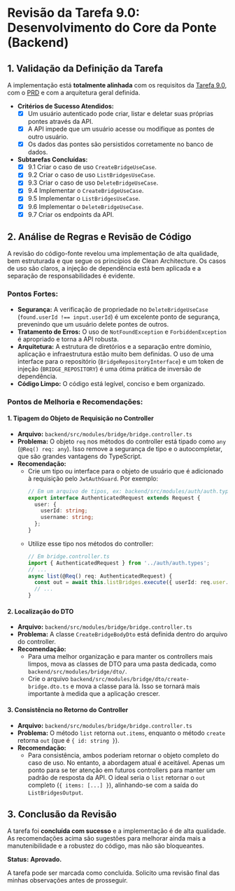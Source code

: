 # Revisão da Tarefa 9.0: Desenvolvimento do Core da Ponte (Backend)

## 1. Validação da Definição da Tarefa

A implementação está **totalmente alinhada** com os requisitos da [Tarefa 9.0](_9_task.md), com o [PRD](_prd.md) e com a arquitetura geral definida.

- **Critérios de Sucesso Atendidos:**
  - [x] Um usuário autenticado pode criar, listar e deletar suas próprias pontes através da API.
  - [x] A API impede que um usuário acesse ou modifique as pontes de outro usuário.
  - [x] Os dados das pontes são persistidos corretamente no banco de dados.

- **Subtarefas Concluídas:**
  - [x] 9.1 Criar o caso de uso `CreateBridgeUseCase`.
  - [x] 9.2 Criar o caso de uso `ListBridgesUseCase`.
  - [x] 9.3 Criar o caso de uso `DeleteBridgeUseCase`.
  - [x] 9.4 Implementar o `CreateBridgeUseCase`.
  - [x] 9.5 Implementar o `ListBridgesUseCase`.
  - [x] 9.6 Implementar o `DeleteBridgeUseCase`.
  - [x] 9.7 Criar os endpoints da API.

## 2. Análise de Regras e Revisão de Código

A revisão do código-fonte revelou uma implementação de alta qualidade, bem estruturada e que segue os princípios de Clean Architecture. Os casos de uso são claros, a injeção de dependência está bem aplicada e a separação de responsabilidades é evidente.

### Pontos Fortes:
- **Segurança:** A verificação de propriedade no `DeleteBridgeUseCase` (`found.userId !== input.userId`) é um excelente ponto de segurança, prevenindo que um usuário delete pontes de outros.
- **Tratamento de Erros:** O uso de `NotFoundException` e `ForbiddenException` é apropriado e torna a API robusta.
- **Arquitetura:** A estrutura de diretórios e a separação entre domínio, aplicação e infraestrutura estão muito bem definidas. O uso de uma interface para o repositório (`BridgeRepositoryInterface`) e um token de injeção (`BRIDGE_REPOSITORY`) é uma ótima prática de inversão de dependência.
- **Código Limpo:** O código está legível, conciso e bem organizado.

### Pontos de Melhoria e Recomendações:

#### 1. **Tipagem do Objeto de Requisição no Controller**
- **Arquivo:** `backend/src/modules/bridge/bridge.controller.ts`
- **Problema:** O objeto `req` nos métodos do controller está tipado como `any` (`@Req() req: any`). Isso remove a segurança de tipo e o autocompletar, que são grandes vantagens do TypeScript.
- **Recomendação:**
  - Crie um tipo ou interface para o objeto de usuário que é adicionado à requisição pelo `JwtAuthGuard`. Por exemplo:
    ```typescript
    // Em um arquivo de tipos, ex: backend/src/modules/auth/auth.types.ts
    export interface AuthenticatedRequest extends Request {
      user: {
        userId: string;
        username: string;
      };
    }
    ```
  - Utilize esse tipo nos métodos do controller:
    ```typescript
    // Em bridge.controller.ts
    import { AuthenticatedRequest } from '../auth/auth.types';
    // ...
    async list(@Req() req: AuthenticatedRequest) {
      const out = await this.listBridges.execute({ userId: req.user.userId });
      // ...
    }
    ```

#### 2. **Localização do DTO**
- **Arquivo:** `backend/src/modules/bridge/bridge.controller.ts`
- **Problema:** A classe `CreateBridgeBodyDto` está definida dentro do arquivo do controller.
- **Recomendação:**
  - Para uma melhor organização e para manter os controllers mais limpos, mova as classes de DTO para uma pasta dedicada, como `backend/src/modules/bridge/dto/`.
  - Crie o arquivo `backend/src/modules/bridge/dto/create-bridge.dto.ts` e mova a classe para lá. Isso se tornará mais importante à medida que a aplicação crescer.

#### 3. **Consistência no Retorno do Controller**
- **Arquivo:** `backend/src/modules/bridge/bridge.controller.ts`
- **Problema:** O método `list` retorna `out.items`, enquanto o método `create` retorna `out` (que é `{ id: string }`).
- **Recomendação:**
  - Para consistência, ambos poderiam retornar o objeto completo do caso de uso. No entanto, a abordagem atual é aceitável. Apenas um ponto para se ter atenção em futuros controllers para manter um padrão de resposta da API. O ideal seria o `list` retornar o `out` completo (`{ items: [...] }`), alinhando-se com a saída do `ListBridgesOutput`.

## 3. Conclusão da Revisão

A tarefa foi **concluída com sucesso** e a implementação é de alta qualidade. As recomendações acima são sugestões para melhorar ainda mais a manutenibilidade e a robustez do código, mas não são bloqueantes.

**Status:** **Aprovado.**

A tarefa pode ser marcada como concluída. Solicito uma revisão final das minhas observações antes de prosseguir.
